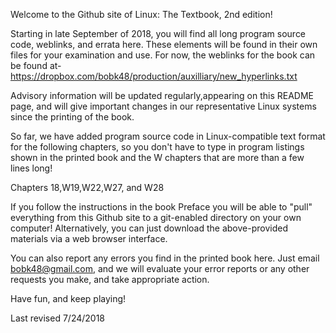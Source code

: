 Welcome to the Github site of Linux: The Textbook, 2nd edition!

Starting in late September of 2018, you will find all long program source code, 
weblinks, and errata here. 
These elements will be found in their own files for your examination and use.
For now, the weblinks for the book can be found at-
https://dropbox.com/bobk48/production/auxilliary/new_hyperlinks.txt

Advisory information will be updated regularly,appearing on this README page, and will give
important changes in our representative Linux systems since the printing of the book.

So far, we have added program source code in Linux-compatible text
format for the following chapters, so you don't have to type in program listings shown in the
printed book and the W chapters  that are more than a few lines long!

Chapters 18,W19,W22,W27, and W28

If you follow the instructions in the book Preface you will be able 
to "pull" everything from this Github site to a git-enabled directory on your own computer! 
Alternatively, you can just download the above-provided materials via a web
browser interface.

You can also report any errors you find in the printed book here.
Just email bobk48@gmail.com, and we will evaluate your error reports
or any other requests you make, and take appropriate action.

Have fun, and keep playing!


Last revised 7/24/2018
